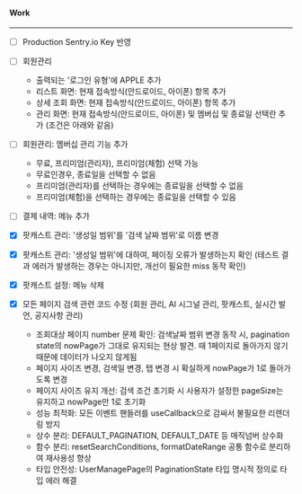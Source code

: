 
#### Work
---
- [ ] Production Sentry.io Key 반영
- [ ] 회원관리
	- 출력되는 '로그인 유형'에 APPLE 추가
	- 리스트 화면: 현재 접속방식(안드로이드, 아이폰) 항목 추가
	- 상세 조회 화면: 현재 접속방식(안드로이드, 아이폰) 항목 추가
	- 관리 화면: 현재 접속방식(안드로이드, 아이폰) 및 멤버십 및 종료일 선택란 추가 (조건은 아래와 같음)

- [ ] 회원관리: 멤버십 관리 기능 추가
	- 무료, 프리미엄(관리자), 프리미엄(체험) 선택 가능
	- 무료인경우, 종료일을 선택할 수 없음
	- 프리미엄(관리자)를 선택하는 경우에는 종료일을 선택할 수 없음
	- 프리미엄(체험)을 선택하는 경우에는 종료일을 선택할 수 있음

- [ ] 결제 내역: 메뉴 추가

- [x] 팟캐스트 관리: '생성일 범위'를 '검색 날짜 범위'로 이름 변경
- [x] 팟캐스트 관리: '생성일 범위'에 대하여, 페이징 오류가 발생하는지 확인 (테스트 결과 에러가 발생하는 경우는 아니지만, 개선이 필요한 miss 동작 확인)
- [x] 팟캐스트 설정: 메뉴 삭제
- [x] 모든 페이지 검색 관련 코드 수정 (회원 관리, AI 시그널 관리, 팟캐스트, 실시간 발언, 공지사항 관리)
	- 조회대상 페이지 number 문제 확인: 검색날짜 범위 변경 동작 시, pagination state의 nowPage가 그대로 유지되는 현상 발견. 때 1페이지로 돌아가지 않기 때문에 데이터가 나오지 않게됨
	- 페이지 사이즈 변경, 검색일 변경, 탭 변경 시 확실하게 nowPage가 1로 돌아가도록 변경
	- 페이지 사이즈 유지 개선: 검색 조건 초기화 시 사용자가 설정한 pageSize는 유지하고 nowPage만 1로 초기화
	- 성능 최적화: 모든 이벤트 핸들러를 useCallback으로 감싸서 불필요한 리렌더링 방지
	- 상수 분리: DEFAULT_PAGINATION, DEFAULT_DATE 등 매직넘버 상수화
	- 함수 분리: resetSearchConditions, formatDateRange 공통 함수로 분리하여 재사용성 향상
	- 타입 안전성: UserManagePage의 PaginationState 타입 명시적 정의로 타입 에러 해결